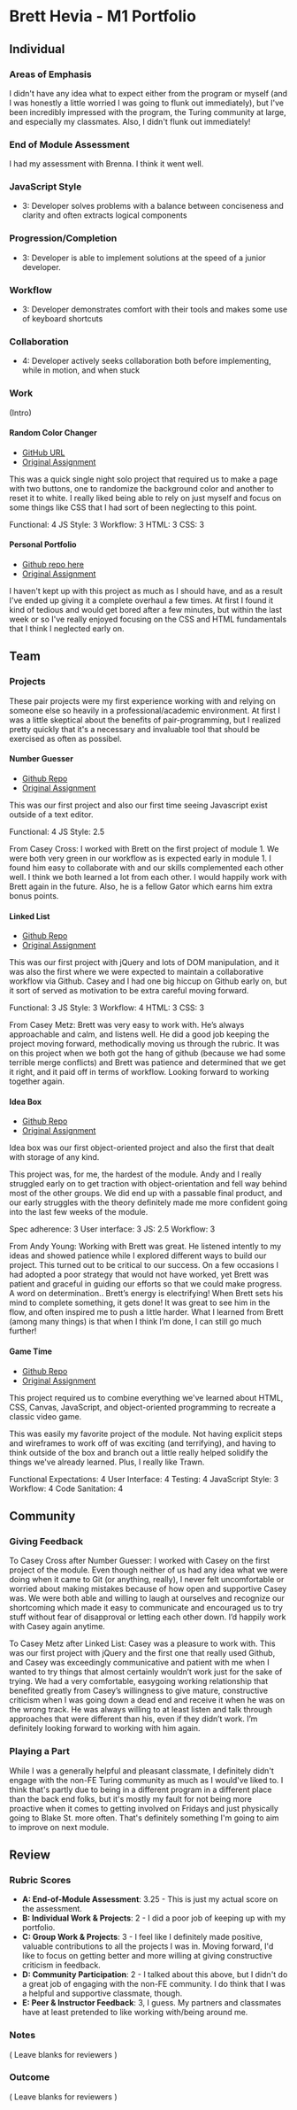 # Brett Hevia - M1 Portfolio
## Individual

### Areas of Emphasis

I didn't have any idea what to expect either from the program or myself (and I was honestly a little worried I was going to flunk out immediately), but I've been incredibly impressed with the program, the Turing community at large, and especially my classmates. Also, I didn't flunk out immediately!

### End of Module Assessment

I had my assessment with Brenna. I think it went well.

### JavaScript Style

* 3: Developer solves problems with a balance between conciseness and clarity and often extracts logical components

### Progression/Completion

* 3: Developer is able to implement solutions at the speed of a junior developer.

### Workflow

* 3: Developer demonstrates comfort with their tools and makes some use of keyboard shortcuts

### Collaboration

* 4: Developer actively seeks collaboration both before implementing, while in motion, and when stuck


### Work

(Intro)

#### Random Color Changer

* [GitHub URL](https://github.com/bretthev/color-changer)
* [Original Assignment](http://frontend.turing.io/projects/color-changer.html)

This was a quick single night solo project that required us to make a page with two buttons, one to randomize the background color and another to reset it to white. I really liked being able to rely on just myself and focus on some things like CSS that I had sort of been neglecting to this point.

Functional: 4
JS Style: 3
Workflow: 3
HTML: 3
CSS: 3

#### Personal Portfolio

* [Github repo here](https://github.com/bretthev/portfolio)
* [Original Assignment](http://frontend.turing.io/projects/portfolio-first-draft.html)

I haven't kept up with this project as much as I should have, and as a result I've ended up giving it a complete overhaul a few times. At first I found it kind of tedious and would get bored after a few minutes, but within the last week or so I've really enjoyed focusing on the CSS and HTML fundamentals that I think I neglected early on.
## Team

### Projects

These pair projects were my first experience working with and relying on someone else so heavily in a professional/academic environment. At first I was a little skeptical about the benefits of pair-programming, but I realized pretty quickly that it's a necessary and invaluable tool that should be exercised as often as possibel.

#### Number Guesser

* [Github Repo](https://github.com/bretthev/number-guesser)
* [Original Assignment](http://frontend.turing.io/projects/number-guesser.html)

This was our first project and also our first time seeing Javascript exist outside of a text editor.

Functional: 4
JS Style: 2.5

From Casey Cross: I worked with Brett on the first project of module 1. We were both very green in our workflow as is expected early in module 1.  I found him easy to collaborate with and our skills complemented each other well. I think we both learned a lot from each other. I would happily work with Brett again in the future. Also, he is a fellow Gator which earns him extra bonus points.

#### Linked List

* [Github Repo](https://github.com/bretthev/Linked-List)
* [Original Assignment](http://frontend.turing.io/projects/linked-list.html)

This was our first project with jQuery and lots of DOM manipulation, and it was also the first where we were expected to maintain a collaborative workflow via Github. Casey and I had one big hiccup on Github early on, but it sort of served as motivation to be extra careful moving forward.

Functional: 3
JS Style: 3
Workflow: 4
HTML: 3
CSS: 3

From Casey Metz: Brett was very easy to work with. He’s always approachable and calm, and listens well. He did a good job keeping the project moving forward, methodically moving us through the rubric. It was on this project when we both got the hang of github (because we had some terrible merge conflicts) and Brett was patience and determined that we get it right, and it paid off in terms of workflow. Looking forward to working together again.

#### Idea Box

* [Github Repo](https://github.com/bretthev/idea-box)
* [Original Assignment](http://frontend.turing.io/projects/ideabox.html)

Idea box was our first object-oriented project and also the first that dealt with storage of any kind.

This project was, for me, the hardest of the module. Andy and I really struggled early on to get traction with object-orientation and fell way behind most of the other groups. We did end up with a passable final product, and our early struggles with the theory definitely made me more confident going into the last few weeks of the module.

Spec adherence: 3
User interface: 3
JS: 2.5
Workflow: 3

From Andy Young: Working with Brett was great. He listened intently to my ideas and showed patience while I explored different ways to build our project. This turned out to be critical to our success. On a few occasions I had adopted a poor strategy that would not have worked, yet Brett was patient and graceful in guiding our efforts so that we ​could make progress. A word on determination..
Brett’s energy is electrifying! When Brett sets his mind to complete something, it gets done! It was great to see him in the flow, and often inspired me to push a little harder. What I learned from Brett (among many things) is that when I think I’m done, I can still go much further!

#### Game Time

* [Github Repo](https://github.com/kerrd89/Trawn)
* [Original Assignment](http://frontend.turing.io/projects/game-time.html)

This project required us to combine everything we've learned about HTML, CSS, Canvas, JavaScript, and object-oriented programming to recreate a classic video game.

This was easily my favorite project of the module. Not having explicit steps and wireframes to work off of was exciting (and terrifying), and having to think outside of the box and branch out a little really helped solidify the things we've already learned. Plus, I really like Trawn.

Functional Expectations: 4
User Interface: 4
Testing: 4
JavaScript Style: 3
Workflow: 4
Code Sanitation: 4

## Community

### Giving Feedback

To Casey Cross after Number Guesser: I worked with Casey on the first project of the module. Even though neither of us had any idea what we were doing when it came to Git (or anything, really), I never felt uncomfortable or worried about making mistakes because of how open and supportive Casey was. We were both able and willing to laugh at ourselves and recognize our shortcoming which made it easy to communicate and encouraged us to try stuff without fear of disapproval or letting each other down. I’d happily work with Casey again anytime.

To Casey Metz after Linked List: Casey was a pleasure to work with. This was our first project with jQuery and the first one that really used Github, and Casey was exceedingly communicative and patient with me when I wanted to try things that almost certainly wouldn’t work just for the sake of trying. We had a very comfortable, easygoing working relationship that benefited greatly from Casey’s willingness to give mature, constructive criticism when I was going down a dead end and receive it when he was on the wrong track. He was always willing to at least listen and talk through approaches that were different than his, even if they didn’t work. I’m definitely looking forward to working with him again.

### Playing a Part

While I was a generally helpful and pleasant classmate, I definitely didn't engage with the non-FE Turing community as much as I would've liked to. I think that's partly due to being in a different program in a different place than the back end folks, but it's mostly my fault for not being more proactive when it comes to getting involved on Fridays and just physically going to Blake St. more often. That's definitely something I'm going to aim to improve on next module.

## Review

### Rubric Scores

* **A: End-of-Module Assessment**: 3.25 - This is just my actual score on the assessment.
* **B: Individual Work & Projects**: 2 - I did a poor job of keeping up with my portfolio.
* **C: Group Work & Projects**: 3 - I feel like I definitely made positive, valuable contributions to all the projects I was in. Moving forward, I'd like to focus on getting better and more willing at giving constructive criticism in feedback.
* **D: Community Participation**: 2 - I talked about this above, but I didn't do a great job of engaging with the non-FE community. I do think that I was a helpful and supportive classmate, though.
* **E: Peer & Instructor Feedback**: 3, I guess. My partners and classmates have at least pretended to like working with/being around me.

### Notes

( Leave blanks for reviewers )

### Outcome

( Leave blanks for reviewers )
